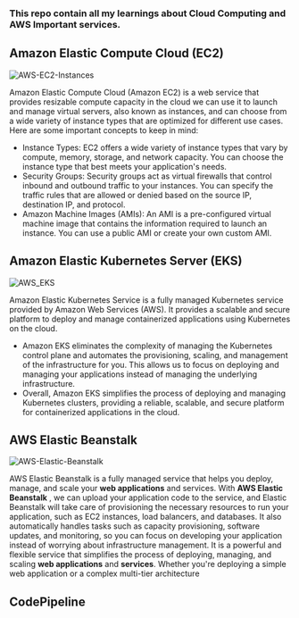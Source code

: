### This repo contain all my learnings about Cloud Computing and AWS Important services.

## Amazon Elastic Compute Cloud (EC2)
![AWS-EC2-Instances](https://user-images.githubusercontent.com/97302447/234026696-25f85841-887d-41bd-b617-2eb708e0b3bd.jpg)

Amazon Elastic Compute Cloud (Amazon EC2) is a web service that provides resizable compute capacity in the cloud we can use it to launch and manage virtual servers, also known as instances, and can choose from a wide variety of instance types that are optimized for different use cases. Here are some important concepts to keep in mind:
- Instance Types: EC2 offers a wide variety of instance types that vary by compute, memory, storage, and network capacity. You can choose the instance type that best meets your application's needs.
- Security Groups: Security groups act as virtual firewalls that control inbound and outbound traffic to your instances. You can specify the traffic rules that are allowed or denied based on the source IP, destination IP, and protocol.
- Amazon Machine Images (AMIs): An AMI is a pre-configured virtual machine image that contains the information required to launch an instance. You can use a public AMI or create your own custom AMI.

## Amazon Elastic Kubernetes Server (EKS)
![AWS_EKS](https://user-images.githubusercontent.com/97302447/234770119-759b44e6-aea0-4c22-846e-d2479aad374f.jpeg)

Amazon Elastic Kubernetes Service is a fully managed Kubernetes service provided by Amazon Web Services (AWS). It provides a scalable and secure platform to deploy and manage containerized applications using Kubernetes on the cloud.
- Amazon EKS eliminates the complexity of managing the Kubernetes control plane and automates the provisioning, scaling, and management of the infrastructure for you. This allows us to focus on deploying and managing your applications instead of managing the underlying infrastructure.
- Overall, Amazon EKS simplifies the process of deploying and managing Kubernetes clusters, providing a reliable, scalable, and secure platform for containerized applications in the cloud.

## AWS Elastic Beanstalk
![AWS-Elastic-Beanstalk](https://user-images.githubusercontent.com/97302447/236663960-fffe27ac-4b53-4265-8e7a-26dce1f1bd6d.jpeg)

AWS Elastic Beanstalk is a fully managed service that helps you deploy, manage, and scale your **web applications** and services. With **AWS Elastic Beanstalk** , we can upload your application code to the service, and Elastic Beanstalk will take care of provisioning the necessary resources to run your application, such as EC2 instances, load balancers, and databases. It also automatically handles tasks such as capacity provisioning, software updates, and monitoring, so you can focus on developing your application instead of worrying about infrastructure management.
It is a powerful and flexible service that simplifies the process of deploying, managing, and scaling **web applications** and **services**. Whether you're deploying a simple web application or a complex multi-tier architecture


## CodePipeline
